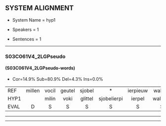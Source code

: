
## SYSTEM ALIGNMENT

- System Name = hyp1

- Speakers = 1

- Sentences = 1

---

### S03C061V4_2LGPseudo

#### (S03C061V4_2LGPseudo-words)

- Cor=14.9%	Sub=80.9%	Del=4.3%	Ins=0.0%

|  |  |  |  |  |  |  |  |  |  |  |  |  |  |  |  |  |  |  |  |  |  |  |  |  |  |  |  |  |  |  |  |  |  |  |  |  |  |  |  |  |  |  |  |  |  |  |  |
|:--- |:---:|:---:|:---:|:---:|:---:|:---:|:---:|:---:|:---:|:---:|:---:|:---:|:---:|:---:|:---:|:---:|:---:|:---:|:---:|:---:|:---:|:---:|:---:|:---:|:---:|:---:|:---:|:---:|:---:|:---:|:---:|:---:|:---:|:---:|:---:|:---:|:---:|:---:|:---:|:---:|:---:|:---:|:---:|:---:|:---:|:---:|:---:|
| REF | millen | vocil | geutel | sjobel | * | ierpieuw | walaan | erke | haweel | saarweng | * | gevicht | eemde | bepoud | orstalk | veten | gefouw | * | vurpaand | nizung | fiewon | kneurem | * | vawaai | strellen | zwieten | foetbans | oonste | muider | grijnken | schielstaug | prilsood | vloender | milste | veurder | kloeien | ulen | * | orponk | * | * | schodig | ijpo | menuur | spreikje | hiffreeuw | wooien |
| HYP1 |  | milin | voki | glittel | sjobelierpi | ierpel | walaam | kerke | haweel | saarwing | gea | gevicht | eemde | bepaald | orsalk | veten | gefal | fa | vuurpaand | misium | fiven | kneuren | vama | vawai | strllen | zwieten | voetbans | omsta | nader | granke | schielstelg | trilsot | gloner | milste | gleurder | cloien | ulen |  | ororponk | sch | schodin | shoddig | epel | nanuur | spreiken | hifrinl | boien |
| EVAL | D | S | S | S | S | S | S | S |  | S | S |  |  | S | S |  | S | S | S | S | S | S | S | S | S |  | S | S | S | S | S | S | S |  | S | S |  | D | S | S | S | S | S | S | S | S | S |
---

---
